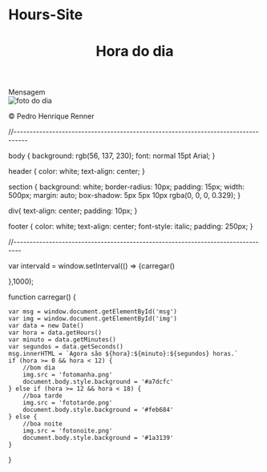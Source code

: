 # Hours-Site
<!DOCTYPE html>
<html lang="pt-BR">
<head>
    <meta charset="UTF-8">
    <meta http-equiv="X-UA-Compatible" content="IE=edge">
    <meta name="viewport" content="width=device-width, initial-scale=1.0">
    <title>Hora do dia</title>
    <link rel="stylesheet" href="estilo.css">
</head>
<body onload="carregar()">
    <header>
        <h1>Hora do dia</h1>
    </header>
    <section>
        <div id="msg">
            Mensagem
        </div>
        <div id="foto">
            <img id="img" src="fotomanha.png" alt="foto do dia">
        </div>
    </section>
    <footer>
        <p>&copy; Pedro Henrique Renner</p>
    </footer>
    <script src="script.js"></script>
</body>
</html>

//----------------------------------------------------------------------------------

body {
    background: rgb(56, 137, 230);
    font: normal 15pt Arial;
}

header {
    color: white;
    text-align: center;
}

section {
    background: white;
    border-radius: 10px;
    padding: 15px;
    width: 500px;
    margin: auto;
    box-shadow: 5px 5px 10px rgba(0, 0, 0, 0.329);
}

div{
    text-align: center;
    padding: 10px;
}

footer {
    color: white;
    text-align: center;
    font-style: italic;
    padding: 250px;
}

//--------------------------------------------------------------------------------

var intervald = window.setInterval(() => {carregar()
        
},1000);

function carregar() {

    var msg = window.document.getElementById('msg')
    var img = window.document.getElementById('img')
    var data = new Date()
    var hora = data.getHours()
    var minuto = data.getMinutes()
    var segundos = data.getSeconds()
    msg.innerHTML = `Agora são ${hora}:${minuto}:${segundos} horas.`
    if (hora >= 0 && hora < 12) {
        //bom dia
        img.src = 'fotomanha.png'
        document.body.style.background = '#a7dcfc'
    } else if (hora >= 12 && hora < 18) {
        //boa tarde
        img.src = 'fototarde.png'
        document.body.style.background = '#feb684'
    } else {
        //boa noite
        img.src = 'fotonoite.png'
        document.body.style.background = '#1a3139'
    }
}

